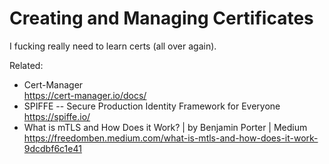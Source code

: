 # Creating and Managing Certificates

I fucking really need to learn certs (all over again).

Related:

* Cert-Manager  
  <https://cert-manager.io/docs/>
* SPIFFE -- Secure Production Identity Framework for Everyone  
  <https://spiffe.io/>
* What is mTLS and How Does it Work? \| by Benjamin Porter \| Medium  
  <https://freedomben.medium.com/what-is-mtls-and-how-does-it-work-9dcdbf6c1e41>
